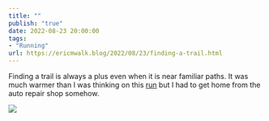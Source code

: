```yaml
---
title: ""
publish: "true"
date: 2022-08-23 20:00:00
tags:
- "Running"
url: https://ericmwalk.blog/2022/08/23/finding-a-trail.html
---
```

Finding a trail is always a plus even when it is near familiar paths. It was much warmer than I was thinking on this [run](http://www.strava.com/activities/7689228839) but I had to get home from the auto repair shop somehow.

![](https://ericmwalk.blog/uploads/2022/1adfa51c5b.jpg)